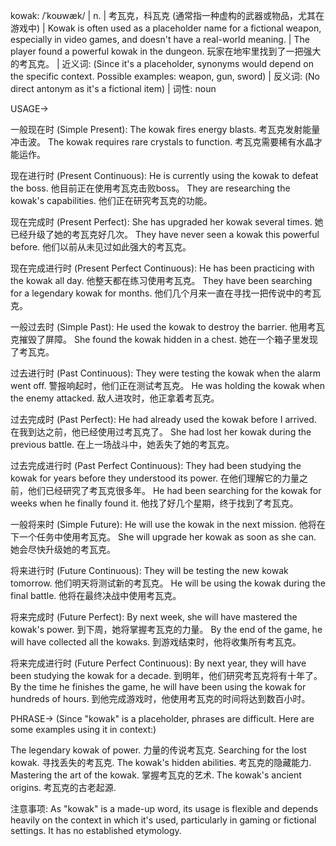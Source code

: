 kowak: /ˈkoʊwæk/ | n. | 考瓦克，科瓦克 (通常指一种虚构的武器或物品，尤其在游戏中) |  Kowak is often used as a placeholder name for a fictional weapon, especially in video games, and doesn't have a real-world meaning.  |  The player found a powerful kowak in the dungeon. 玩家在地牢里找到了一把强大的考瓦克。 | 近义词: (Since it's a placeholder, synonyms would depend on the specific context.  Possible examples: weapon, gun, sword) | 反义词: (No direct antonym as it's a fictional item) | 词性: noun


USAGE->

一般现在时 (Simple Present):
The kowak fires energy blasts.  考瓦克发射能量冲击波。
The kowak requires rare crystals to function. 考瓦克需要稀有水晶才能运作。

现在进行时 (Present Continuous):
He is currently using the kowak to defeat the boss. 他目前正在使用考瓦克击败boss。
They are researching the kowak's capabilities. 他们正在研究考瓦克的功能。

现在完成时 (Present Perfect):
She has upgraded her kowak several times. 她已经升级了她的考瓦克好几次。
They have never seen a kowak this powerful before. 他们以前从未见过如此强大的考瓦克。

现在完成进行时 (Present Perfect Continuous):
He has been practicing with the kowak all day. 他整天都在练习使用考瓦克。
They have been searching for a legendary kowak for months. 他们几个月来一直在寻找一把传说中的考瓦克。

一般过去时 (Simple Past):
He used the kowak to destroy the barrier. 他用考瓦克摧毁了屏障。
She found the kowak hidden in a chest. 她在一个箱子里发现了考瓦克。

过去进行时 (Past Continuous):
They were testing the kowak when the alarm went off.  警报响起时，他们正在测试考瓦克。
He was holding the kowak when the enemy attacked. 敌人进攻时，他正拿着考瓦克。

过去完成时 (Past Perfect):
He had already used the kowak before I arrived. 在我到达之前，他已经使用过考瓦克了。
She had lost her kowak during the previous battle. 在上一场战斗中，她丢失了她的考瓦克。


过去完成进行时 (Past Perfect Continuous):
They had been studying the kowak for years before they understood its power.  在他们理解它的力量之前，他们已经研究了考瓦克很多年。
He had been searching for the kowak for weeks when he finally found it. 他找了好几个星期，终于找到了考瓦克。

一般将来时 (Simple Future):
He will use the kowak in the next mission. 他将在下一个任务中使用考瓦克。
She will upgrade her kowak as soon as she can. 她会尽快升级她的考瓦克。

将来进行时 (Future Continuous):
They will be testing the new kowak tomorrow. 他们明天将测试新的考瓦克。
He will be using the kowak during the final battle. 他将在最终决战中使用考瓦克。

将来完成时 (Future Perfect):
By next week, she will have mastered the kowak's power. 到下周，她将掌握考瓦克的力量。
By the end of the game, he will have collected all the kowaks. 到游戏结束时，他将收集所有考瓦克。

将来完成进行时 (Future Perfect Continuous):
By next year, they will have been studying the kowak for a decade. 到明年，他们研究考瓦克将有十年了。
By the time he finishes the game, he will have been using the kowak for hundreds of hours.  到他完成游戏时，他使用考瓦克的时间将达到数百小时。


PHRASE->
(Since "kowak" is a placeholder, phrases are difficult.  Here are some examples using it in context:)

The legendary kowak of power.  力量的传说考瓦克.
Searching for the lost kowak.  寻找丢失的考瓦克.
The kowak's hidden abilities. 考瓦克的隐藏能力.
Mastering the art of the kowak.  掌握考瓦克的艺术.
The kowak's ancient origins. 考瓦克的古老起源.


注意事项:  As "kowak" is a made-up word, its usage is flexible and depends heavily on the context in which it's used, particularly in gaming or fictional settings.  It has no established etymology.
